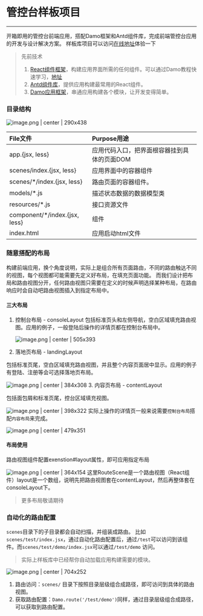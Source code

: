 # 管控台样板项目
--------

开箱即用的管控台前端应用，搭配Damo框架和Antd组件库，完成前端管控台应用的开发与设计解决方案。
样板库项目可以访问[在线地址]()体验一下

> 先前技术
> 1. [React组件框架](https://facebook.github.io/react/docs/tutorial.html)，构建应用界面所需的任何组件。可以通过Damo教程快速学习，[地址](introduce)
> 2. [Antd组件库](https://ant.design/docs/react/introduce-cn)，提供应用构建最常用的React组件。
> 3. [Damo应用框架](https://baqian.gitbooks.io/damo/content/)，串通应用构建各个模块，让开发变得简单。

### 目录结构

![image.png | center | 290x438](https://private-alipayobjects.alipay.com/alipay-rmsdeploy-image/skylark/png/7b873a37-954c-4610-b926-07db015b7e3a.png "")

| File文件 | Purpose用途 |
| :--- | :--- |
| app.{jsx, less} | 应用代码入口，把界面根容器挂到具体的页面DOM |
| scenes/index.{jsx, less} | 应用界面中的容器组件 |
| scenes/*/index.{jsx, less} | 路由页面的容器组件。 |
| models/*.js | 描述状态数据的数据模型类 |
| resources/*.js | 接口资源文件 |
| component/*/index.{jsx, less} | 组件 |
| index.html | 应用启动html文件 |

### 随意搭配的布局

构建前端应用，换个角度说明，实际上是组合所有页面路由，不同的路由触达不同的视图，每个视图都可能需要先定义好布局，在填充页面功能。
而我们设计把布局和路由视图分开，任何路由视图只需要在定义的时候声明选择某种布局，在路由响应时会自动吧路由视图插入到指定布局中。

#### 三大布局

1. 控制台布局 - consoleLayout
   包括标准页头和左侧导航，空白区域填充路由视图。应用的例子，一般登陆后操作的详情页都在控制台布局中。

   ![image.png | center | 505x393](https://private-alipayobjects.alipay.com/alipay-rmsdeploy-image/skylark/png/5436b19a-57fd-4c5a-afad-719b7a9a7c08.png "")
2. 落地页布局 - landingLayout

包括标准页尾，空白区域填充路由视图，并且整个内容页面居中显示。应用的例子有登陆、注册等会可选择落地页布局。

![image.png | center | 384x308](https://private-alipayobjects.alipay.com/alipay-rmsdeploy-image/skylark/png/a9896afc-c984-46c0-96a5-aff9ac6bd278.png "")
3. 内容页布局 - contentLayout

包括面包屑和标准页尾，控台区域填充视图。

![image.png | center | 398x322](https://private-alipayobjects.alipay.com/alipay-rmsdeploy-image/skylark/png/a561893c-867b-4a73-b8b7-a088d8b53892.png "")
实际上操作的详情页一般来说需要`控制台布局`搭配`内容布局`来完成。

![image.png | center | 479x351](https://private-alipayobjects.alipay.com/alipay-rmsdeploy-image/skylark/png/37d4b2f6-e5f4-4f66-adb2-7e870ffaf4e2.png "")

#### 布局使用

路由视图组件配置exenstion#layout属性，即可应用指定布局

![image.png | center | 364x154](https://private-alipayobjects.alipay.com/alipay-rmsdeploy-image/skylark/png/36cee443-ccb6-4f29-916e-ae84d1548b91.png "")
这里RouteScene是一个路由视图（React组件）layout是一个数组，说明先把路由视图套在contentLayout，然后再整体套在consoleLayout下。
> 更多布局敬请期待

### 自动化的路由配置

`scenes`目录下的子目录都会自动扫描，并组装成路由。
比如`scenes/test/index.jsx`，通过自动化路由配置后，通过`/test`可以访问到该组件。而`scenes/test/demo/index.jsx`可以通过`/test/demo` 访问。

> 实际上样板库中已经帮你自动加载应用构建需要的模块。


![image.png | center | 704x252](https://private-alipayobjects.alipay.com/alipay-rmsdeploy-image/skylark/png/d14770f3-1c58-4eb5-9b71-edaf6e8b9978.png "")
1. 路由访问：`scenes/` 目录下按照目录层级组合成路径，即可访问到具体的路由视图。
2. 获取路由配置：`Damo.route('/test/demo')`同样，通过目录层级组合成路径，可以获取到路由配置。



